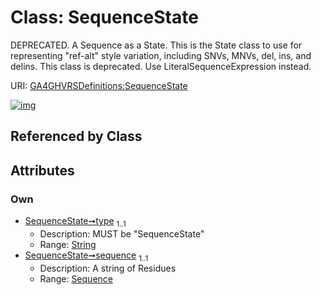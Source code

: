 
# Class: SequenceState


DEPRECATED. A Sequence as a State. This is the State class to use for representing "ref-alt" style variation, including SNVs, MNVs, del, ins, and delins. This class is deprecated. Use LiteralSequenceExpression instead.

URI: [GA4GHVRSDefinitions:SequenceState](GA4GHVRSDefinitionsSequenceState)


[![img](https://yuml.me/diagram/nofunky;dir:TB/class/[Sequence]<sequence%201..1-++[SequenceState&#124;type:string],[Sequence])](https://yuml.me/diagram/nofunky;dir:TB/class/[Sequence]<sequence%201..1-++[SequenceState&#124;type:string],[Sequence])

## Referenced by Class


## Attributes


### Own

 * [SequenceState➞type](SequenceState_type.md)  <sub>1..1</sub>
     * Description: MUST be "SequenceState"
     * Range: [String](types/String.md)
 * [SequenceState➞sequence](SequenceState_sequence.md)  <sub>1..1</sub>
     * Description: A string of Residues
     * Range: [Sequence](Sequence.md)
